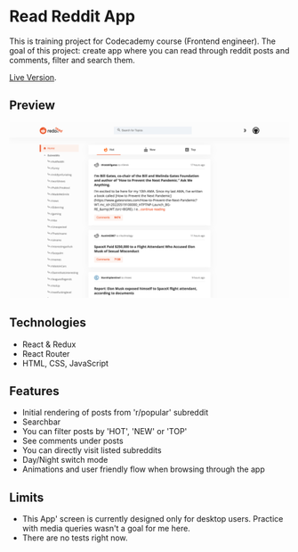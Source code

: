# Read Reddit App

This is training project for Codecademy course (Frontend engineer). The goal of this project: create app where you can read through reddit posts and comments, filter and search them.

[Live Version](https://read-reddit.netlify.app/).

## Preview
![Preview image](./public/preview.png)

## Technologies

* React & Redux
* React Router
* HTML, CSS, JavaScript

## Features

* Initial rendering of posts from 'r/popular' subreddit
* Searchbar
* You can filter posts by 'HOT', 'NEW' or 'TOP'
* See comments under posts
* You can directly visit listed subreddits
* Day/Night switch mode
* Animations and user friendly flow when browsing through the app

## Limits

* This App' screen is currently designed only for desktop users. Practice with media queries wasn't a goal for me here.
* There are no tests right now.

